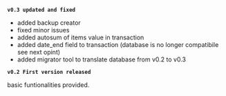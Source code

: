 **`v0.3 updated and fixed`**

- added backup creator
- fixed minor issues
- added autosum of items value in transaction
- added date_end field to transaction (database is no longer compatibile see next opint)
- added migrator tool to translate database from v0.2 to v0.3


**`v0.2 First version released`**

basic funtionalities provided.